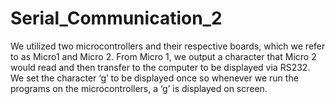 # Serial_Communication_2

We utilized two microcontrollers and their respective boards, which we refer to as Micro1 and Micro 2. 
From Micro 1, we output a character that Micro 2 would read and then transfer to the computer to be displayed via RS232. 
We set the character ‘g’ to be displayed once so whenever we run the programs on the microcontrollers, a ‘g’ is displayed on screen. 
